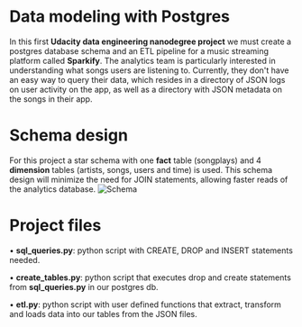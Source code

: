 # Data modeling with Postgres 

In this first **Udacity data engineering nanodegree project** we must create a postgres database schema and an ETL pipeline for a music streaming platform called **Sparkify**. The analytics team is particularly interested in understanding what songs users are listening to. Currently, they don't have an easy way to query their data, which resides in a directory of JSON logs on user activity on the app, as well as a directory with JSON metadata on the songs in their app.


# Schema design 

For this project a star schema with one **fact** table (songplays) and 4 **dimension** tables (artists, songs, users and time) is used. This schema design will minimize the need for JOIN statements, allowing faster reads of the analytics database. 
![Schema](https://user-images.githubusercontent.com/97537153/189656630-3b5373a3-b989-4480-975a-7958938e607f.png)

# Project files

• **sql_queries.py**: python script with CREATE, DROP and INSERT statements needed.

• **create_tables.py**: python script that executes drop and create statements from **sql_queries.py** in our postgres db.

• **etl.py**: python script with user defined functions that extract, transform and loads data into our tables from the JSON files.
